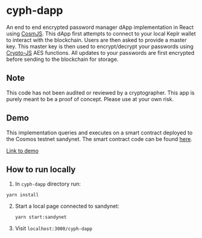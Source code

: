 # cyph-dapp
An end to end encrypted password manager dApp implementation in React using [CosmJS](https://github.com/cosmos/cosmjs).
This dApp first attempts to connect to your local Keplr wallet to interact with the blockchain. Users are then asked to provide a master key. This master key is then used to encrypt/decrypt your passwords using [Crypto-JS](https://github.com/brix/crypto-js) AES functions. All updates to your passwords are first encrypted before sending to the blockchain for storage.

## Note
This code has not been audited or reviewed by a cryptographer. This app is purely meant to be a proof of concept. Please use at your own risk.

## Demo
This implementation queries and executes on a smart contract deployed to the Cosmos testnet sandynet. The smart contract code can be found [here](https://github.com/SavDont/cw-cyph).

[Link to demo](https://savdontamsetti.com/cyph-dapp)

## How to run locally

1. In `cyph-dapp` directory run:
  ```shell
  yarn install
  ```
2. Start a local page connected to sandynet:
   ```shell
   yarn start:sandynet
   ```
3. Visit `localhost:3000/cyph-dapp`